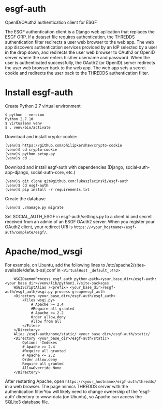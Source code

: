 # esgf-auth
OpenID/OAuth2 authentication client for ESGF

The ESGF authentication client is a Django web aplication that replaces the 
ESGF ORP. If a dataset file requires authentication, the THREDDS 
authentication filter redirects a user web browser to the web app. The web
app discovers authentication services provided by an IdP selected by a user
in the drop down, and redirects the user web browser to OAuth2 or OpenID
server where the user enters his/her username and password. When the user 
is authenticated successfully, the OAuth2 (or OpenID) server redirects the 
user web browser back to the web app. The web app sets a secret cookie and
redirects the user back to the THREDDS authentication filter.

# Install esgf-auth

Create Python 2.7 virtual environment
```
$ python --version 
Python 2.7.10
$ virtualenv venv
$ . venv/bin/activate
```
Download and install crypto-cookie:
```
(venv)$ https://github.com/philipkershaw/crypto-cookie
(venv)$ cd crypto-cookie
(venv)$ python setup.py
(venv)$ cd ..
```
Download and install esgf-auth with dependencies (Django, 
social-auth-app-django, social-auth-core, etc.)
```
(venv)$ git clone git@github.com:lukaszlacinski/esgf-auth
(venv)$ cd esgf-auth
(venv)$ pip install -r requirements.txt
```
Create the database
```
(venv)$ ./manage.py migrate
```
Set SOCIAL_AUTH_ESGF in esgf-auth/settings.py to a client id and secret 
received from an admin of an ESGF OAuth2 server. When you register your 
OAuth2 client, your redirect URI is 
`https://<your_hostname>/esgf-auth/complete/esgf/`.

# Apache/mod_wsgi

For example, on Ubuntu, add the following lines to /etc/apache2/sites-available/default-ssl,conf in `<VirtualHost _default_:443>`

```
    WSGIDaemonProcess esgf_auth python-path=<your_base_dir>/esgf-auth:<your_base_dir>/venv/lib/python2.7/site-packages
    WSGIScriptAlias /<prefix> <your_base_dir>/esgf-auth/esgf_auth/wsgi.py process-group=esgf_auth
    <Directory <your_base_dir>/esgf-auth/esgf_auth>
        <Files wsgi.py>
            # Apache >= 2.4
            #Require all granted
            # Apache <= 2.2
            Order allow,deny
            Allow from all
        </Files>
    </Directory>
    Alias /esgf-auth/home/static/ <your_base_dir>/esgf-auth/static/
	<Directory <your_base_dir>/esgf-auth/static>
		Options -Indexes
        # Apache >= 2.4
        #Require all granted
        # Apache <= 2.2
        Order allow,deny
		Require all granted
		AllowOverride None
    </Directory>
```
After restarting Apache, open `https://<your_hostname>/esgf-auth/thredds/` 
in a web browser. The page mimics THREDDS server with the authentication 
filterYou will likely need to change ownership of the 'esgf-auth' directory to 
www-data (on Ubuntu), so Apache can access the SQLite3 database file.

